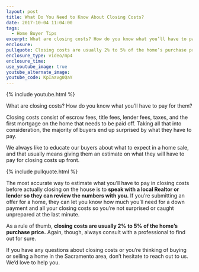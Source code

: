 ```yaml
---
layout: post
title: What Do You Need to Know About Closing Costs?
date: 2017-10-04 11:04:00
tags:
  - Home Buyer Tips
excerpt: What are closing costs? How do you know what you’ll have to pay for them?
enclosure:
pullquote: Closing costs are usually 2% to 5% of the home’s purchase price.
enclosure_type: video/mp4
enclosure_time:
use_youtube_image: true
youtube_alternate_image:
youtube_code: KpIaavg0QaY
---
```



{% include youtube.html %}

What are closing costs? How do you know what you’ll have to pay for them?

Closing costs consist of escrow fees, title fees, lender fees, taxes, and the first mortgage on the home that needs to be paid off. Taking all that into consideration, the majority of buyers end up surprised by what they have to pay.

We always like to educate our buyers about what to expect in a home sale, and that usually means giving them an estimate on what they will have to pay for closing costs up front.

{% include pullquote.html %}

The most accurate way to estimate what you’ll have to pay in closing costs before actually closing on the house is to **speak with a local Realtor or lender so they can review the numbers with you.** If you’re submitting an offer for a home, they can let you know how much you’ll need for a down payment and all your closing costs so you’re not surprised or caught unprepared at the last minute.

As a rule of thumb, **closing costs are usually 2% to 5% of the home’s purchase price.** Again, though, always consult with a professional to find out for sure.

If you have any questions about closing costs or you’re thinking of buying or selling a home in the Sacramento area, don’t hesitate to reach out to us. We’d love to help you.